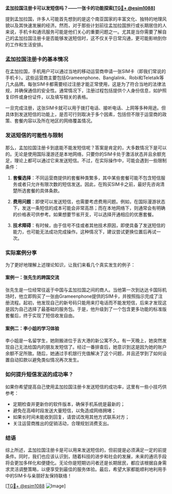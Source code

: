 **孟加拉国注册卡可以发短信吗？——一张卡的功能探索[[TG💪+ @esim1088](https://t.me/s/esim1088)]**

提到孟加拉国，许多人可能首先想到的是这个南亚国家的丰富文化、独特的地理风貌以及其快速发展的经济。然而，对于那些计划前往孟加拉国旅行或长期居住的人来说，手机卡和通讯服务可能是他们关心的重要问题之一。尤其是当你需要了解自己的孟加拉国注册卡是否能够发送短信时，这不仅关乎日常沟通，更可能影响到你的工作和生活安排。

### 孟加拉国注册卡的基本情况

在孟加拉国，手机用户可以通过当地的移动运营商申请一张SIM卡（即我们常说的手机卡）。这些运营商主要包括Grameenphone、Banglalink、Robi和Teletalk等几大品牌。每张SIM卡都需要经过注册才能正常使用，这是为了符合当地的法律法规，并确保通信的安全性。通常情况下，注册过程包括提供个人身份信息，如护照复印件或身份证件，以及填写相关的表格。

一旦完成注册，这张SIM卡就可以用于拨打电话、接听电话、上网等多种用途。但具体到发送短信的功能上，是否可行则取决于多个因素，包括但不限于运营商的政策、套餐内容以及所在地区的网络覆盖情况。

### 发送短信的可能性与限制

那么，孟加拉国注册卡到底能不能发短信呢？答案是肯定的，大多数情况下是可以的。无论是使用国际漫游还是本地网络，只要你的SIM卡处于激活状态并且余额充足，理论上都可以通过它来发送短信。不过，在实际操作中，可能会遇到一些限制条件：

1. **套餐选择**：不同运营商提供的套餐种类繁多，其中某些套餐可能不包含短信服务或者只允许有限次数的短信发送。因此，在购买SIM卡之前，最好先咨询清楚所选套餐的具体条款。
   
2. **费用问题**：即使可以发送短信，也需要考虑费用问题。例如，在国际漫游状态下，发送一条短信的成本可能会非常高昂；而在本地网络下，则通常会有明确的价格表可供参考。如果想要节省开支，可以选择开通相应的优惠套餐。

3. **技术障碍**：有时候，由于信号不佳或者其他技术原因，即使具备了发送短信的能力，也可能无法成功完成操作。这种情况下，建议尝试更换位置后再试一次。

### 实际案例分享

为了更好地理解上述理论知识，让我们来看几个真实发生的例子：

#### 案例一：张先生的跨国交流
张先生是一位经常往返于中国与孟加拉国之间的商人。当他第一次到达达卡国际机场时，他立即购买了一张由Grameenphone提供的SIM卡，并按照指示完成了注册流程。起初，他发现自己的新号码只能用来打电话而不能发短信，后来才发现这是因为自己选择了最基础的服务包。于是，他升级到了一个包含更多功能的标准版套餐后，终于实现了短信收发自由。

#### 案例二：李小姐的学习体验
李小姐是一名留学生，她刚搬进位于吉大港的新公寓不久。有一天晚上，她突然发现自己无法给国内的朋友发短信了。经过一番排查后，她意识到这是因为她的账户余额不足所致。随后，她通过手机银行充值解决了这个问题，并且还学到了如何设置自动扣款以避免类似情况再次发生。

### 如何提升短信发送的成功率？

如果你希望提高自己使用孟加拉国注册卡发送短信的成功率，这里有一些小技巧供参考：

- 定期检查并更新你的软件版本，确保手机系统是最新的；
- 避免在高峰时段发送大量短信，以免造成网络拥堵；
- 如果长时间未能收到回复，请尝试改用其他方式联系对方；
- 关注运营商推出的促销活动，合理规划消费支出。

### 结语

综上所述，孟加拉国注册卡是可以用来发送短信的，但前提是必须满足一定的前提条件。同时，我们也应该认识到，随着科技的进步和社会的发展，未来的通讯手段将会更加多样化和便捷化。无论你是短期访问者还是长期居民，都应该根据自身需求灵活调整策略，以便享受到最佳的服务体验。最后，希望大家都能顺利地利用手中的SIM卡与亲朋好友保持联络！

[[TG💪+ @esim1088](https://t.me/s/esim1088) ![Image](https://i.postimg.cc/4NQfJmqS/Snipaste-2025-05-13-00-14-12.png)]